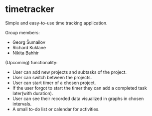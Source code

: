 # timetracker
Simple and easy-to-use time tracking application.

Group members:
- Georg Šumailov
- Richard Kuklane
- Nikita Bahhir

(Upcoming) functionality:
- User can add new projects and subtasks of the project.
- User can switch between the projects. 
- User can start timer of a chosen project.
- If the user forgot to start the timer they can add a completed task later(with duration). 
- User can see their recorded data visualized in graphs in chosen intervals. 
- A small to-do list or calendar for activities.
